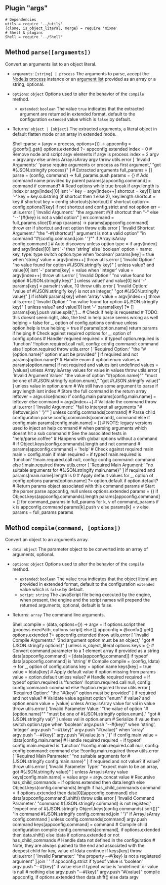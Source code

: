 
## Plugin "args"

    # Dependencies
    utils = require '../utils'
    {clone, is_object_literal, merge} = require 'mixme'
    # Shell & plugins
    Shell = require '../Shell'

## Method `parse([arguments])`

Convert an arguments list to an object literal.

* `arguments`: `[string] | process` The arguments to parse, accept the [Node.js process](https://nodejs.org/api/process.html) instance or an [argument list](https://nodejs.org/api/process.html#process_process_argv) provided as an array or a string, optional.
* `options`: `object` Options used to alter the behavior of the `compile` method.
  * `extended`: `boolean` The value `true` indicates that the extracted argument are returned in extended format, default to the configuration `extended` value which is `false` by default.
* Returns: `object | [object]` The extracted arguments, a literal object in default flatten mode or an array in extended mode.

    Shell::parse = (argv = process, options={}) ->
      appconfig = @confx().get()
      options.extended ?= appconfig.extended
      index = 0
      # Remove node and script argv elements
      if argv is process
        index = 2
        argv = argv.argv
      else unless Array.isArray argv
        throw utils.error [
          'Invalid Arguments:'
          'parse require arguments or process as first argument,'
          "got #{JSON.stringify process}"
        ]
      # Extracted arguments
      full_params = []
      parse = (config, command) ->
        full_params.push params = {}
        # Add command name provided by parent
        params[appconfig.command] = command if command?
        # Read options
        while true
          break if argv.length is index or argv[index][0] isnt '-'
          key = argv[index++]
          shortcut = key[1] isnt '-'
          key = key.substring (if shortcut then 1 else 2), key.length
          shortcut = key if shortcut
          key = config.shortcuts[shortcut] if shortcut
          option = config.options?[key]
          if not shortcut and config.strict and not option
            err = utils.error [
              'Invalid Argument:'
              "the argument #{if shortcut then "-" else "--"}#{key} is not a valid option"
            ]
            err.command = full_params.slice(1).map (params) ->
              params[appconfig.command]
            throw err
          if shortcut and not option
            throw utils.error [
              'Invalid Shortcut Argument:'
              "the \"-#{shortcut}\" argument is not a valid option"
              "in command \"#{config.command.join ' '}\"" if Array.isArray config.command
            ]
          # Auto discovery
          unless option
            type = if argv[index] and argv[index][0] isnt '-' then 'string' else 'boolean'
            option = name: key, type: type
          switch option.type
            when 'boolean'
              params[key] = true
            when 'string'
              value = argv[index++]
              throw utils.error [
                'Invalid Option:'
                "no value found for option #{JSON.stringify key}"
              ] unless value? and value[0] isnt '-'
              params[key] = value
            when 'integer'
              value = argv[index++]
              throw utils.error [
                'Invalid Option:'
                "no value found for option #{JSON.stringify key}"
              ] unless value? and value[0] isnt '-'
              params[key] = parseInt value, 10
              throw utils.error [
               'Invalid Option:'
               "value of #{JSON.stringify key} is not an integer,"
               "got #{JSON.stringify value}"
              ] if isNaN params[key]
            when 'array'
              value = argv[index++]
              throw utils.error [
                'Invalid Option:'
                "no value found for option #{JSON.stringify key}"
              ] unless value? and value[0] isnt '-'
              params[key] ?= []
              params[key].push value.split(',')...
        # Check if help is requested
        # TODO: this doesnt seem right, also, the test in help.parse seems wrong as well
        helping = false
        for _, option of config.options
          continue unless option.help is true
          helping = true if params[option.name]
        return params if helping
        # Check against required options
        for _, option of config.options
          # Handler required
          required = if typeof option.required is 'function'
            !!option.required.call null,
              config: config
              command: command
          else !!option.required
          throw utils.error [
            'Required Option:'
            "the \"#{option.name}\" option must be provided"
          ] if required and not params[option.name]?
          # Handle enum
          if option.enum
            values = params[option.name]
            if not required and values isnt undefined
              values = [values] unless Array.isArray values
              for value in values
                throw utils.error [
                  'Invalid Argument Value:'
                  "the value of option \"#{option.name}\""
                  "must be one of #{JSON.stringify option.enum},"
                  "got #{JSON.stringify value}"
                ] unless value in option.enum
        # We still have some argument to parse
        if argv.length isnt index
          # Store the full command in the return array
          leftover = argv.slice(index)
          if config.main
            params[config.main.name] = leftover
          else
            command = argv[index++]
            # Validate the command
            throw utils.error [
              'Invalid Argument:'
              "fail to interpret all arguments \"#{leftover.join ' '}\""
            ] unless config.commands[command]
            # Parse child configuration
            parse config.commands[command], command
        else if config.main
          params[config.main.name] = []
        # NOTE: legacy versions used to inject an help command
        # when parsing arguments which doesnt hit a sub command
        # See the associated tests in "help/parse.coffee"
        # Happens with global options without a command
        # if Object.keys(config.commands).length and not command
        #   params[appconfig.command] = 'help'
        # Check against required main
        main = config.main
        if main
          required = if typeof main.required is 'function'
            !!main.required.call null,
              config: config
              command: command
          else !!main.required
          throw utils.error [
            'Required Main Argument:'
            "no suitable arguments for #{JSON.stringify main.name}"
          ] if required and params[main.name].length is 0
        # Apply default values
        for _, option of config.options
           params[option.name] ?= option.default if option.default?
        # Return params object associated with this command
        params
      # Start the parser
      parse appconfig, null
      unless options.extended
        params = {}
        if Object.keys(appconfig.commands).length
          params[appconfig.command] = []
        for command_params in full_params
          for k, v of command_params
            if k is appconfig.command
              params[k].push v
            else
              params[k] = v
      else
        params = full_params
      params

## Method `compile(command, [options])`

Convert an object to an arguments array.

* `data`: `object` The parameter object to be converted into an array of arguments, optional.
* `options`: `object` Options used to alter the behavior of the `compile` method.
  * `extended`: `boolean` The value `true` indicates that the object literal are provided in extended format, default to the configuration `extended` value which is `false` by default.
  * `script`: `string` The JavaScript file being executed by the engine, when present, the engine and the script names will prepend the returned arguments, optional, default is false.
* Returns: `array` The command line arguments.

    Shell::compile = (data, options={}) ->
      argv = if options.script then [process.execPath, options.script] else []
      appconfig = @confx().get()
      options.extended ?= appconfig.extended
      throw utils.error [
        'Invalid Compile Arguments:'
        '2nd argument option must be an object,'
        "got #{JSON.stringify options}"
      ] unless is_object_literal options
      keys = {}
      # Convert command parameter to a 1 element array if provided as a string
      data[appconfig.command] = [data[appconfig.command]] if typeof data[appconfig.command] is 'string'
      # Compile
      compile = (config, ldata) ->
        for _, option of config.options
          key = option.name
          keys[key] = true
          value = ldata[key]
          # Apply default value if option missing from params
          value = option.default unless value?
          # Handle required
          required = if typeof option.required is 'function'
            !!option.required.call null,
              config: config
              command: command
          else !!option.required
          throw utils.error [
            'Required Option:'
            "the \"#{key}\" option must be provided"
          ] if required and not value?
          # Validate value against option "enum"
          if value? and option.enum
            value = [value] unless Array.isArray value
            for val in value
              throw utils.error [
                'Invalid Parameter Value:'
                "the value of option \"#{option.name}\""
                "must be one of #{JSON.stringify option.enum},"
                "got #{JSON.stringify val}"
              ] unless val in option.enum
          # Serialize
          if value then switch option.type
            when 'boolean'
              argv.push "--#{key}"
            when 'string', 'integer'
              argv.push "--#{key}"
              argv.push "#{value}"
            when 'array'
              argv.push "--#{key}"
              argv.push "#{value.join ','}"
        if config.main
          value = ldata[config.main.name]
          # Handle required
          required = if typeof config.main.required is 'function'
            !!config.main.required.call null,
              config: config
              command: command
          else !!config.main.required
          throw utils.error [
            'Required Main Parameter:'
            "no suitable arguments for #{JSON.stringify config.main.name}"
          ] if required and not value?
          if value?
            throw utils.error [
              'Invalid Parameter Type:'
              "expect main to be an array, got #{JSON.stringify value}"
            ] unless Array.isArray value
            keys[config.main.name] = value
            argv = argv.concat value
        # Recursive
        has_child_commands = if options.extended then data.length else Object.keys(config.commands).length
        if has_child_commands
          command = if options.extended then data[0][appconfig.command] else data[appconfig.command].shift()
          throw utils.error [
            'Invalid Command Parameter:'
            "command #{JSON.stringify command} is not registed,"
            "expect one of #{JSON.stringify Object.keys(config.commands).sort()}"
            "in command #{JSON.stringify config.command.join ' '}" if Array.isArray config.command
          ] unless config.commands[command]
          argv.push command
          keys[appconfig.command] = command
          # Compile child configuration
          compile config.commands[command], if options.extended then data.shift() else ldata
        if options.extended or not has_child_commands
          # Handle data not defined in the configuration
          # Note, they are always pushed to the end and associated with the deepest child
          for key, value of ldata
            continue if keys[key]
            throw utils.error [
              'Invalid Parameter:'
              "the property --#{key} is not a registered argument"
            ].join ' ' if appconfig.strict
            if typeof value is 'boolean'
              argv.push "--#{key}" if value
            else if typeof value is 'undefined' or value is null
              # nothing
            else
              argv.push "--#{key}"
              argv.push "#{value}"
      compile appconfig, if options.extended then data.shift() else data
      argv
